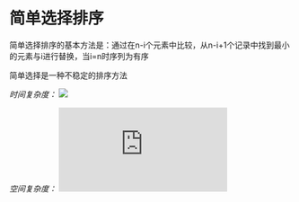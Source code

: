 # 简单选择排序

简单选择排序的基本方法是：通过在n-i个元素中比较，从n-i+1个记录中找到最小的元素与i进行替换，当i=n时序列为有序


简单选择是一种不稳定的排序方法

*时间复杂度：* ![](http://latex.codecogs.com/gif.latex?O(n^2))

*空间复杂度：* ![](http://latex.codecogs.com/gif.latex?O(1))
